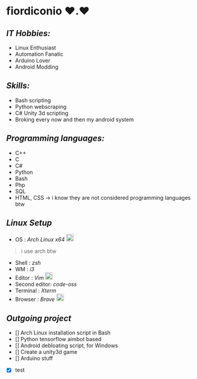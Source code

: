 # **fiordiconio** ❤️.❤️

## *IT Hobbies:*
- Linux Enthusiast 
- Automation Fanatic 
- Arduino Lover 
- Android Modding

## *Skills:*
- Bash scripting
- Python webscraping
- C# Unity 3d scripting
- Broking every now and then my android system

## *Programming languages:*
- C++
- C
- C#
- Python
- Bash
- Php
- SQL
- HTML, CSS -> i know they are not considered programming languages btw

## *Linux Setup*
- OS : *Arch Linux x64*
<img src="https://www.startpage.com/av/proxy-image?piurl=https%3A%2F%2Fcdn0.iconfinder.com%2Fdata%2Ficons%2Fflat-round-system%2F512%2Farchlinux-512.png&sp=1611391179Tfd46eca968e9b7354bdae34ec1bda1495192275455171285c559d98f58e30ce0" width="20" heigth="20"> </img>
> i use arch btw
- Shell : *zsh*
- WM : *i3*
- Editor : *Vim*
<img src="https://www.startpage.com/av/proxy-image?piurl=https%3A%2F%2Fupload.wikimedia.org%2Fwikipedia%2Fcommons%2Fthumb%2F9%2F9f%2FVimlogo.svg%2F1022px-Vimlogo.svg.png&sp=1611391337T3b9139f01daece95d7aa2ee497aeb6dee7c303455e114252bbeebe07c1c72e97" width="20" heigth="20"> </img>
- Second editor: *code-oss*
- Terminal : *Xterm*
- Browser : *Brave*
<img src="https://www.startpage.com/av/proxy-image?piurl=https%3A%2F%2Fbrave.com%2Fwp-content%2Fuploads%2F2019%2F03%2Fbrave-logo.png&sp=1611391386Tf1d7ba701d2578542c24e4168eb10d2c039fbd1dcaa133fe62a0bdfa5446ad83" width="20" heigth="20"> </img>

## *Outgoing project*
- [] Arch Linux installation script in Bash
- [] Python tensorflow aimbot based
- [] Android debloating script, for Windows
- [] Create a unity3d game
- [] Arduino stuff
- [X] test
